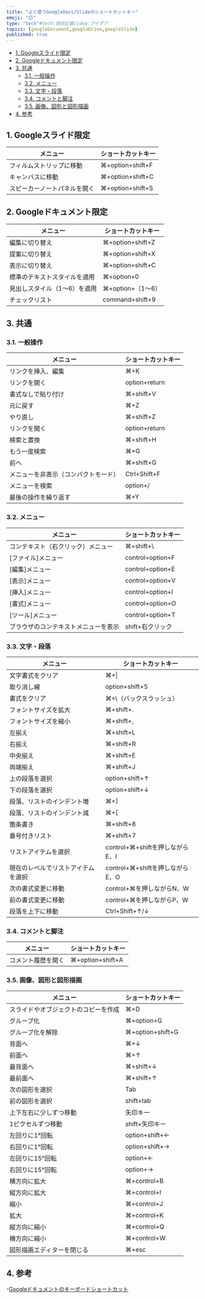 ```yaml
---
title: "よく使うGoogleDocs/Slideのショートカットキー"
emoji: "😊"
type: "tech"#tech:技術記事/idea:アイデア
topics: [googleDocument,googleDrive,googleSlide]
published: true
---
```


- [1. Googleスライド限定](#1-googleスライド限定)
- [2. Googleドキュメント限定](#2-googleドキュメント限定)
- [3. 共通](#3-共通)
    - [3.1. 一般操作](#31-一般操作)
    - [3.2. メニュー](#32-メニュー)
    - [3.3. 文字・段落](#33-文字段落)
    - [3.4. コメントと脚注](#34-コメントと脚注)
    - [3.5. 画像、図形と図形描画](#35-画像図形と図形描画)
- [4. 参考](#4-参考)

## 1. Googleスライド限定

|メニュー|ショートカットキー
|----------------------------------------|----------------------------|
|フィルムストリップに移動|⌘+option+shift+F|
|キャンバスに移動|⌘+option+shift+C|
|スピーカーノートパネルを開く|⌘+option+shift+S|

## 2. Googleドキュメント限定

|メニュー|ショートカットキー
|----------------------------------------|----------------------------|
|編集に切り替え|⌘+option+shift+Z|
|提案に切り替え|⌘+option+shift+X|
|表示に切り替え|⌘+option+shift+C|
|標準のテキストスタイルを適用|⌘+option+0|
|見出しスタイル（1～6）を適用|⌘+option+（1～6）|
|チェックリスト|command+shift+9|

## 3. 共通

### 3.1. 一般操作

|メニュー|ショートカットキー
|----------------------------------------|----------------------------|
|リンクを挿入、編集|⌘+K|
|リンクを開く|option+return|
|書式なしで貼り付け|⌘+shift+V|
|元に戻す|⌘+Z|
|やり直し|⌘+shift+Z|
|リンクを開く|option+return|
|検索と置換|⌘+shift+H|
|もう一度検索|⌘+G|
|前へ|⌘+shift+G|
|メニューを非表示（コンパクトモード）|Ctrl+Shift+F|
|メニューを検索|option+/|
|最後の操作を繰り返す|⌘+Y|

### 3.2. メニュー

|メニュー|ショートカットキー
|----------------------------------------|----------------------------|
|コンテキスト（右クリック）メニュー|⌘+shift+\ |
|[ファイル]メニュー|control+option+F|
|[編集]メニュー|control+option+E|
|[表示]メニュー|control+option+V|
|[挿入]メニュー|control+option+I|
|[書式]メニュー|control+option+O|
|[ツール]メニュー|control+option+T|
|ブラウザのコンテキストメニューを表示|shift+右クリック|

### 3.3. 文字・段落

|メニュー|ショートカットキー
|----------------------------------------|----------------------------|
|文字書式をクリア|⌘+\|
|取り消し線|option+shift+5|
|書式をクリア|⌘+\（バックスラッシュ）|
|フォントサイズを拡大|⌘+shift+.|
|フォントサイズを縮小|⌘+shift+,|
|左揃え|⌘+shift+L|
|右揃え|⌘+shift+R|
|中央揃え|⌘+shift+E|
|両端揃え|⌘+shift+J|
|上の段落を選択|option+shift+↑|
|下の段落を選択|option+shift+↓|
|段落、リストのインデント増|⌘+]|
|段落、リストのインデント減|⌘+[|
|箇条書き|⌘+shift+8|
|番号付きリスト|⌘+shift+7|
|リストアイテムを選択|control+⌘+shiftを押しながらE、I|
|現在のレベルでリストアイテムを選択|control+⌘+shiftを押しながらE、O|
|次の書式変更に移動|control+⌘を押しながらN、W|
|前の書式変更に移動|control+⌘を押しながらP、W|
|段落を上下に移動|Ctrl+Shift+↑/↓|

### 3.4. コメントと脚注

|メニュー|ショートカットキー
|----------------------------------------|----------------------------|
|コメント履歴を開く|⌘+option+shift+A|

### 3.5. 画像、図形と図形描画

|メニュー|ショートカットキー
|----------------------------------------|----------------------------|
|スライドやオブジェクトのコピーを作成|⌘+D|
|グループ化|⌘+option+G|
|グループ化を解除|⌘+option+shift+G|
|背面へ|⌘+↓|
|前面へ|⌘+↑|
|最背面へ|⌘+shift+↓|
|最前面へ|⌘+shift+↑|
|次の図形を選択|Tab|
|前の図形を選択|shift+tab|
|上下左右に少しずつ移動|矢印キー|
|1ピクセルずつ移動|shift+矢印キー|
|左回りに1°回転|option+shift+←|
|右回りに1°回転|option+shift+→|
|左回りに15°回転|option+←|
|右回りに15°回転|option+→|
|横方向に拡大|⌘+control+B|
|縦方向に拡大|⌘+control+I|
|縮小|⌘+control+J|
|拡大|⌘+control+K|
|縦方向に縮小|⌘+control+Q|
|横方向に縮小|⌘+control+W|
|図形描画エディターを閉じる|⌘+esc|

## 4. 参考

-[Googleドキュメントのキーボードショートカット](https://support.google.com/docs/answer/179738?hl=ja)
